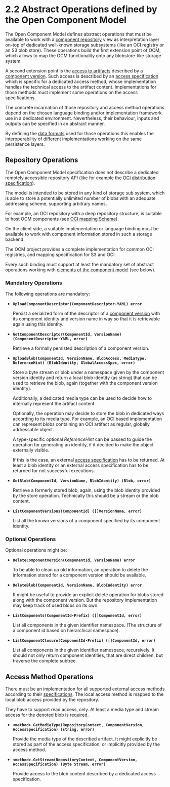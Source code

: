 # 2.2 Abstract Operations defined by the Open Component Model

The Open Component Model defines abstract operations that must be available to
work with a [component repository](../elements/README.md#repositories) view as
interpretation layer on-top of dedicated well-known storage subsystems (like an
OCI registry or an S3 blob store).
These operations build the first extension point of OCM, which allows to 
map the OCM functionality onto any blobstore-like storage system.

A second extension point is the [access to artifacts](../elements/README.md#artifact-access)
described by a [component version](../elements/README.md#component-versions).
Such access is described by an [access specification](../formats/formats.md#access-specifications)
which is specific for a dedicated access method, whose implementation handles the
technical access to the artifact content. Implementations for those methods must
implement some operations on the access specifications.

The concrete incarnation of those repository and access method operations depend
on the chosen language binding and/or implementation framework use in a dedicated
environment. Nevertheless, their behaviour, inputs and outputs can be specified
in an abstract manner.

By defining the [data formats](../formats/README.md) used for those operations
this enables the interoperability of different implementations working on the same
persistence layers.

## Repository Operations

The Open Component Model specification does not describe a dedicated
remotely accessible repository API (like for example the [OCI distribution
specification](https://github.com/opencontainers/distribution-spec/blob/main/spec.md)).

The model is intended to be stored in any kind of storage sub system, which
is able to store a potentially unlimited number of blobs with an adequate
addressing scheme, supporting arbitrary names.

For example, an OCI repository with a deep repository structure, is suitable
to host OCM components (see [OCI mapping Scheme](../../appendix/A/OCIRegistry/README.md)).

On the client side, a suitable implementation or language binding must be available
to work with component information stored in such a storage backend.

The OCM project provides a complete implementation for common OCI registries,
and mapping specification for S3 and OCI.

Every such binding must support at least the mandatory set of abstract operations
working with [elements of the component model](../elements/README.md) (see below).

### Mandatory Operations

The following operations are mandatory:

- **`UploadComponentDescriptor(ComponentDescriptor-YAML) error`**

  Persist a serialized form of the descriptor of a [component version](../elements/README.md#component-versions)  with its
  component identity and version name in way so that it is retrievable again using
  this identity.

- **`GetComponentDescriptor(ComponentId, VersionName) (ComponentDescriptor-YAML, error)`**

  Retrieve a formally persisted description of a component version.

- **`UploadBlob(ComponentId, VersionName, BlobAccess, MediaType, ReferenceHint) (BlobIdentity, GlobalAccessSpec, error)`**

  Store a byte stream or blob under a namespace given by the component version
  identity and return a local blob identity (as string) that can be used to retrieve
  the blob, again (together with the component version identity).

  Additionally, a dedicated media type can be used to decide how to internally
  represent the artifact content.

  Optionally, the operation may decide to store the blob in dedicated ways according
  to its media type. For example, an OCI based implementation can represent
  blobs containing an OCI artifact as regular, globally addressable object.

  A type-specific optional *ReferenceHint* can be passed to guide the
  operation for generating an identity, if it decided to make the object
  externally visible.

  If this is the case, an external [access specification](../elements/README.md#artifact-access)
  has to be returned. At least a blob identity or an external access specification
  has to be returned for not successful executions.

- **`GetBlob(ComponentId, VersionName, BlobIdentity) (Blob, error)`**

  Retrieve a formerly stored blob, again, using the blob identity provided
  by the store operation. Technically this should be a stream or the blob content.

- **`ListComponentVersions(ComponentId) ([]VersionName, error)`**

  List all the known versions of a component specified by its component identity.

### Optional Operations

Optional operations might be:

- **`DeleteComponentVersion(ComponentId, VersionName) error`**

  To be able to clean up old information, an operation to delete the information
  stored for a component version should be available.

- **`DeleteBlob(ComponentId, VersionName, BlobIndentity) error`**

  It might be useful to provide an explicit delete operation for blobs stored
  along with the component version. But the repository implementation
  may keep track of used blobs on its own.

- **`ListComponents(ComponentId-Prefix) ([]ComponentId, error)`**

  List all components in the given identifier namespace. (The structure of a
  component id based on hierarchical namespace).

- **`ListComponentClosure(ComponentId-Prefix) ([]ComponentId, error)`**

  List all components in the given identifier namespace, recursively.
  It should not only return component identities, that are direct children,
  but traverse the complete subtree.

## Access Method Operations

There must be an implementation for all supported external access methods
according to their [specifications](../formats/formats.md#access-specifications).
The local access method is mapped to the local blob access provided by
the repository.

They have to support read access, only. At least a media type and stream access
for the denoted blob is required.

- **`<method>.GetMediaType(RepositoryContext, ComponentVersion, AccessSpecification) (string, error)`**

  Provide the media type of the described artifact. It might explicitly be stored
  as part of the access specification, or implicitly provided by the access method.

- **`<method>.GetStream(RepositoryContext, ComponentVersion, AccessSpecification) (Byte Stream, error)`**

  Provide access to the blob content described by a dedicated access
  specification.

